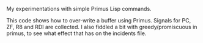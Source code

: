 My experimentations with simple Primus Lisp commands.

This code shows how to over-write a buffer using Primus. Signals for PC, ZF, R8 and RDI are collected.  I also fiddled a bit with greedy/promiscuous in primus, to see what effect that has on the incidents file.  
